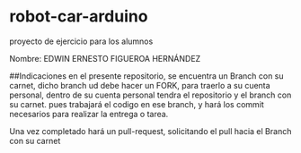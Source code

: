 # robot-car-arduino
proyecto de ejercicio para los alumnos

Nombre:
EDWIN ERNESTO FIGUEROA HERNÁNDEZ

##Indicaciones
en el presente repositorio, se encuentra un Branch con su carnet, dicho branch ud debe hacer un FORK, para traerlo a su cuenta personal, dentro de su cuenta personal tendra el repositorio y el branch con su carnet.
pues trabajará el codigo en ese branch, y hará los commit necesarios para realizar la entrega o tarea.

Una vez completado hará un pull-request, solicitando el pull hacia el Branch con su carnet



